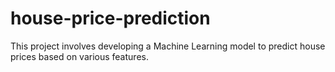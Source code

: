 # house-price-prediction
This project involves developing a Machine Learning model to predict house prices based on various features.
